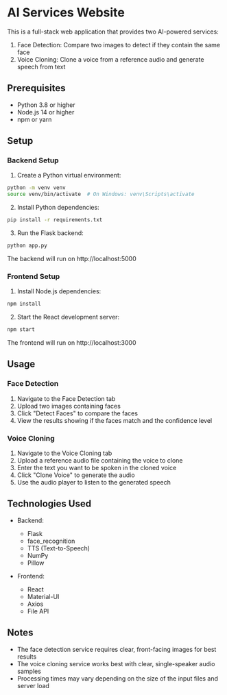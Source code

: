 # AI Services Website

This is a full-stack web application that provides two AI-powered services:
1. Face Detection: Compare two images to detect if they contain the same face
2. Voice Cloning: Clone a voice from a reference audio and generate speech from text

## Prerequisites

- Python 3.8 or higher
- Node.js 14 or higher
- npm or yarn

## Setup

### Backend Setup

1. Create a Python virtual environment:
```bash
python -m venv venv
source venv/bin/activate  # On Windows: venv\Scripts\activate
```

2. Install Python dependencies:
```bash
pip install -r requirements.txt
```

3. Run the Flask backend:
```bash
python app.py
```

The backend will run on http://localhost:5000

### Frontend Setup

1. Install Node.js dependencies:
```bash
npm install
```

2. Start the React development server:
```bash
npm start
```

The frontend will run on http://localhost:3000

## Usage

### Face Detection
1. Navigate to the Face Detection tab
2. Upload two images containing faces
3. Click "Detect Faces" to compare the faces
4. View the results showing if the faces match and the confidence level

### Voice Cloning
1. Navigate to the Voice Cloning tab
2. Upload a reference audio file containing the voice to clone
3. Enter the text you want to be spoken in the cloned voice
4. Click "Clone Voice" to generate the audio
5. Use the audio player to listen to the generated speech

## Technologies Used

- Backend:
  - Flask
  - face_recognition
  - TTS (Text-to-Speech)
  - NumPy
  - Pillow

- Frontend:
  - React
  - Material-UI
  - Axios
  - File API

## Notes

- The face detection service requires clear, front-facing images for best results
- The voice cloning service works best with clear, single-speaker audio samples
- Processing times may vary depending on the size of the input files and server load 